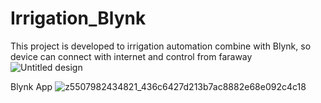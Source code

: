 # Irrigation_Blynk
This project is developed to irrigation automation combine with Blynk, so device can connect with internet and control from faraway
![Untitled design](https://github.com/Honf103/Irrigation_Blynk/assets/171224647/8581ca6b-6602-4b5e-b9e6-b5277388f238)

Blynk App
![z5507982434821_436c6427d213b7ac8882e68e092c4c18](https://github.com/Honf103/Irrigation_Blynk/assets/171224647/95ebad5a-0c7d-4844-8b6a-c09862aeb8f3)
